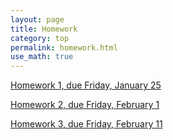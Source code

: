 ```yaml
---
layout: page
title: Homework
category: top
permalink: homework.html
use_math: true
---
```


<a href="hw/hw1.pdf">Homework 1, due Friday, January 25</a><br>

<a href="hw/hw2.pdf">Homework 2, due Friday, February 1</a><br>

<a href="hw/hw2.pdf">Homework 3, due Friday, February 11</a><br>
